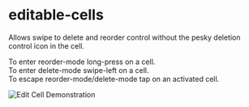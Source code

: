 # editable-cells
Allows swipe to delete and reorder control without the pesky deletion control icon in the cell.

To enter reorder-mode long-press on a cell.<br />
To enter delete-mode swipe-left on a cell.<br />
To escape reorder-mode/delete-mode tap on an activated cell.<br />

![Edit Cell Demonstration](https://media.giphy.com/media/l1J9HFJIlsT6mk10Y/giphy.gif)
